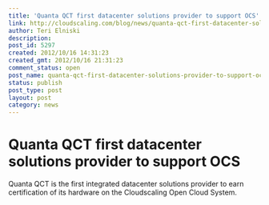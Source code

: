```yaml
---
title: 'Quanta QCT first datacenter solutions provider to support OCS'
link: http://cloudscaling.com/blog/news/quanta-qct-first-datacenter-solutions-provider-to-support-ocs/
author: Teri Elniski
description: 
post_id: 5297
created: 2012/10/16 14:31:23
created_gmt: 2012/10/16 21:31:23
comment_status: open
post_name: quanta-qct-first-datacenter-solutions-provider-to-support-ocs
status: publish
post_type: post
layout: post
category: news
---
```


# Quanta QCT first datacenter solutions provider to support OCS

Quanta QCT is the first integrated datacenter solutions provider to earn certification of its hardware on the Cloudscaling Open Cloud System.